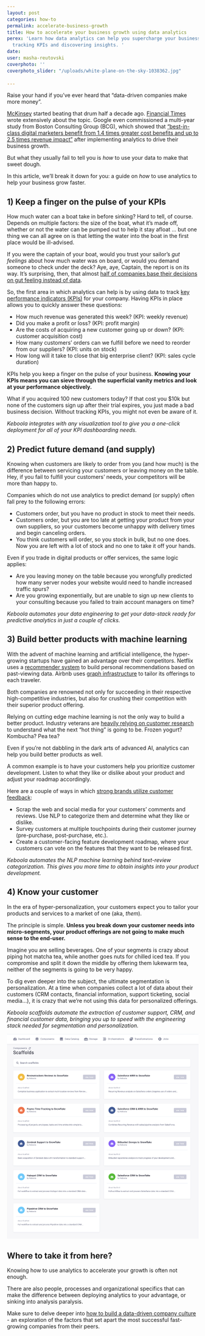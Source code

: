 ```yaml
---
layout: post
categories: how-to
permalink: accelerate-business-growth
title: How to accelerate your business growth using data analytics
perex: 'Learn how data analytics can help you supercharge your business growth by
  tracking KPIs and discovering insights. '
date: 
user: masha-reutovski
coverphoto: ''
coverphoto_slider: "/uploads/white-plane-on-the-sky-1038362.jpg"

---
```

Raise your hand if you’ve ever heard that “data-driven companies make more money”.

[McKinsey](https://www.mckinsey.com/business-functions/marketing-and-sales/our-insights/five-facts-how-customer-analytics-boosts-corporate-performance) started beating that drum half a decade ago. [Financial Times](https://www.ft.com/content/abc231ac-c288-11e9-a8e9-296ca66511c9) wrote extensively about the topic. Google even commissioned a multi-year study from Boston Consulting Group (BCG), which showed that [“best-in-class digital marketers benefit from 1.4 times greater cost benefits and up to 2.5 times revenue impact”](https://www.thinkwithgoogle.com/intl/en-154/insights-inspiration/research-data/research-driving-strong-business-growth-through-data-driven-marketing-transformation/) after implementing analytics to drive their business growth.

But what they usually fail to tell you is _how_ to use your data to make that sweet dough.

In this article, we’ll break it down for you: a guide on _how_ to use analytics to help your business grow faster.

## 1) Keep a finger on the pulse of your KPIs

How much water can a boat take in before sinking? Hard to tell, of course. Depends on multiple factors: the size of the boat, what it’s made off, whether or not the water can be pumped out to help it stay afloat ... but one thing we can all agree on is that letting the water into the boat in the first place would be ill-advised.

If you were the captain of your boat, would you trust your sailor’s _gut feelings_ about how much water was on board, or would you demand someone to check under the deck? Aye, aye, Captain, the report is on its way. It’s surprising, then, that almost [half of companies base their decisions on gut feeling instead of data](https://bi-survey.com/business-decisions-gut-feel).

So, the first area in which analytics can help is by using data to track [key performance indicators (KPIs)](https://www.klipfolio.com/resources/articles/what-is-a-key-performance-indicator) for your company. Having KPIs in place allows you to quickly answer these questions:

* How much revenue was generated this week? (KPI: weekly revenue)
* Did you make a profit or loss? (KPI: profit margin)
* Are the costs of acquiring a new customer going up or down? (KPI: customer acquisition cost)
* How many customers’ orders can we fulfill before we need to reorder from our suppliers? (KPI: units on stock)
* How long will it take to close that big enterprise client? (KPI: sales cycle duration)

KPIs help you keep a finger on the pulse of your business. **Knowing your KPIs means you can sieve through the superficial vanity metrics and look at your performance objectively.**

What if you acquired 100 new customers today? If that cost you $10k but none of the customers sign up after their trial expires, you just made a bad business decision. Without tracking KPIs, you might not even be aware of it.

_Keboola integrates with any visualization tool to give you a one-click deployment for all of your KPI dashboarding needs._

## 2) Predict future demand (and supply)

Knowing when customers are likely to order from you (and how much) is the difference between servicing your customers or leaving money on the table. Hey, if you fail to fulfill your customers’ needs, your competitors will be more than happy to.

Companies which do not use analytics to predict demand (or supply) often fall prey to the following errors:

* Customers order, but you have no product in stock to meet their needs.
* Customers order, but you are too late at getting your product from your own suppliers, so your customers become unhappy with delivery times and begin canceling orders.
* You think customers will order, so you stock in bulk, but no one does. Now you are left with a lot of stock and no one to take it off your hands.

Even if you trade in digital products or offer services, the same logic applies:

* Are you leaving money on the table because you wrongfully predicted how many server nodes your website would need to handle increased traffic spurs?
* Are you growing exponentially, but are unable to sign up new clients to your consulting because you failed to train account managers on time?

_Keboola automates your data engineering to get your data-stack ready for predictive analytics in just a couple of clicks._

## 3) Build better products with machine learning

With the advent of machine learning and artificial intelligence, the hyper-growing startups have gained an advantage over their competitors. Netflix uses a [recommender system](https://research.netflix.com/research-area/recommendations) to build personal recommendations based on past-viewing data. Airbnb uses [graph infrastructure](https://medium.com/airbnb-engineering/contextualizing-airbnb-by-building-knowledge-graph-b7077e268d5a) to tailor its offerings to each traveler.

Both companies are renowned not only for succeeding in their respective high-competitive industries, but also for crushing their competition with their superior product offering.

Relying on cutting edge machine learning is not the only way to build a better product. Industry veterans are [heavily relying on customer research](https://www.ft.com/content/abc231ac-c288-11e9-a8e9-296ca66511c9) to understand what the next “hot thing” is going to be. Frozen yogurt? Kombucha? Pea tea?

Even if you’re not dabbling in the dark arts of advanced AI, analytics can help you build better products as well.

A common example is to have your customers help you prioritize customer development. Listen to what they like or dislike about your product and adjust your roadmap accordingly.

Here are a couple of ways in which [strong brands utilize customer feedback](https://www.myfeelback.com/en/blog/top-brands-collect-customer-feedback):

* Scrap the web and social media for your customers’ comments and reviews. Use NLP to categorize them and determine what they like or dislike.
* Survey customers at multiple touchpoints during their customer journey (pre-purchase, post-purchase, etc.).
* Create a customer-facing feature development roadmap, where your customers can vote on the features that they want to be released first.

_Keboola automates the NLP machine learning behind text-review categorization. This gives you more time to obtain insights into your product development._

## 4) Know your customer

In the era of hyper-personalization, your customers expect you to tailor your products and services to a market of one (aka, _them_).

The principle is simple. **Unless you break down your customer needs into micro-segments, your product offerings are not going to make much sense to the end-user.**

Imagine you are selling beverages. One of your segments is crazy about piping hot matcha tea, while another goes nuts for chilled iced tea. If you compromise and split it down the middle by offering them lukewarm tea, neither of the segments is going to be very happy.

To dig even deeper into the subject, the ultimate segmentation is personalization. At a time when companies collect a lot of data about their customers (CRM contacts, financial information, support ticketing, social media…), it is crazy that we’re not using this data for personalized offerings.

_Keboola scaffolds automate the extraction of customer support, CRM, and financial customer data, bringing you up to speed with the engineering stack needed for segmentation and personalization._

![](/uploads/scaffolds3.png)

## Where to take it from here?

Knowing how to use analytics to accelerate your growth is often not enough.

There are also people, processes and organizational specifics that can make the difference between deploying analytics to your advantage, or sinking into analysis paralysis.

Make sure to delve deeper into [how to build a data-driven company culture](https://blog.keboola.com/how%20to%20build%20a%20data-driven%20company%20culture) - an exploration of the factors that set apart the most successful fast-growing companies from their peers.